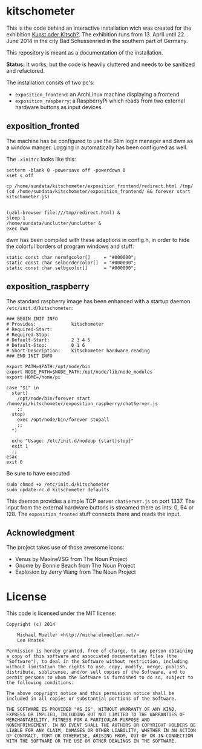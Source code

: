 # kitschometer

This is the code behind an interactive installation wich was created for
the exhibition [Kunst oder
Kitsch?](http://www.kloster-schussenried.de/kloster/klostermuseum/wie-huebsch-how-nice-che-bello/).
The exhibition runs from 13. April until 22. June 2014 in the city Bad
Schussenried in the southern part of Germany.

This repository is meant as a documentation of the installation.

**Status:** It works, but the code is heavily cluttered and needs to be
sanitized and refactored.


The installation consits of two pc's: 
 * `exposition_frontend`: an ArchLinux machine displaying a frontend
 * `exposition_raspberry`: a RaspberryPi which reads from two external
   hardware buttons as input devices.


## exposition_fronted

The machine has be configured to use the Slim login manager and dwm as a
window manger. Logging in automatically has been configured as well.

The `.xinitrc` looks like this:

	setterm -blank 0 -powersave off -powerdown 0
	xset s off

	cp /home/sundata/kitschometer/exposition_frontend/redirect.html /tmp/
	(cd /home/sundata/kitschometer/exposition_frontend/ && forever start kitschometer.js)


	(uzbl-browser file:///tmp/redirect.html) & 
	sleep 1
	/home/sundata/unclutter/unclutter &
	exec dwm

dwm has been compiled with these adaptions in config.h, in order to hide
the colorful borders of program windows and stuff:

	static const char normfgcolor[]     = "#000000";
	static const char selbordercolor[]  = "#000000";
	static const char selbgcolor[]      = "#000000";


## exposition_raspberry

The standard raspberry image has been enhanced with a startup daemon
`/etc/init.d/kitschometer`:

	### BEGIN INIT INFO
	# Provides:             kitschometer
	# Required-Start:
	# Required-Stop:
	# Default-Start:        2 3 4 5
	# Default-Stop:         0 1 6
	# Short-Description:    kitschometer hardware reading
	### END INIT INFO

	export PATH=$PATH:/opt/node/bin
	export NODE_PATH=$NODE_PATH:/opt/node/lib/node_modules
	export HOME=/home/pi

	case "$1" in
	  start)
	    /opt/node/bin/forever start /home/pi/kitschometer/exposition_raspberry/chatServer.js
	    ;;
	  stop)
	    exec /opt/node/bin/forever stopall
	    ;;
	  *)

	  echo "Usage: /etc/init.d/nodeup {start|stop}"
	  exit 1
	  ;;
	esac
	exit 0

Be sure to have executed

	sudo chmod +x /etc/init.d/kitschometer
	sudo update-rc.d kitschometer defaults

This daemon provides a simple TCP server `chatServer.js` on port 1337. The
input from the external hardware buttons is streamed there as ints: 0, 64
or 128.
The `exposition_fronted` stuff connects there and reads the input.


## Acknowledgment

The project takes use of those awesome icons:

 * Venus by MaxineVSG from The Noun Project 
 * Gnome by Bonnie Beach from The Noun Project
 * Explosion by Jerry Wang from The Noun Project


# License

This code is licensed under the MIT license:

	Copyright (c) 2014

		Michael Mueller <http://micha.elmueller.net/>
		Leo Hnatek 

	Permission is hereby granted, free of charge, to any person obtaining
	a copy of this software and associated documentation files (the
	"Software"), to deal in the Software without restriction, including
	without limitation the rights to use, copy, modify, merge, publish,
	distribute, sublicense, and/or sell copies of the Software, and to
	permit persons to whom the Software is furnished to do so, subject to
	the following conditions:

	The above copyright notice and this permission notice shall be
	included in all copies or substantial portions of the Software.

	THE SOFTWARE IS PROVIDED "AS IS", WITHOUT WARRANTY OF ANY KIND,
	EXPRESS OR IMPLIED, INCLUDING BUT NOT LIMITED TO THE WARRANTIES OF
	MERCHANTABILITY, FITNESS FOR A PARTICULAR PURPOSE AND
	NONINFRINGEMENT. IN NO EVENT SHALL THE AUTHORS OR COPYRIGHT HOLDERS BE
	LIABLE FOR ANY CLAIM, DAMAGES OR OTHER LIABILITY, WHETHER IN AN ACTION
	OF CONTRACT, TORT OR OTHERWISE, ARISING FROM, OUT OF OR IN CONNECTION
	WITH THE SOFTWARE OR THE USE OR OTHER DEALINGS IN THE SOFTWARE.
